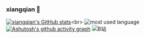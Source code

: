 ### xiangqian 👋

<!--
**xiangqian122/xiangqian122** is a ✨ _special_ ✨ repository because its `README.md` (this file) appears on your GitHub profile.

Here are some ideas to get you started:

- 🔭 I’m currently working on ...
- 🌱 I’m currently learning ...
- 👯 I’m looking to collaborate on ...
- 🤔 I’m looking for help with ...
- 💬 Ask me about ...
- 📫 How to reach me: ...
- 😄 Pronouns: ...
- ⚡ Fun fact: ...

-->
[![xiangqian's GitHub stats](https://github-readme-stats.vercel.app/api?username=xiangqian122&show_icons=true)](https://github.com/anuraghazra/github-readme-stats)\<br>
![most used language](https://github-readme-stats.vercel.app/api/top-langs/?username=xiangqian122&theme=dark&layout=compact)
[![Ashutosh's github activity graph](https://github-readme-activity-graph.cyclic.app/graph?username=xiangqian122)](https://github.com/ashutosh00710/github-readme-activity-graph)
![B站](https://stats.justsong.cn/api/bilibili/?id=472735850&theme=light&lang=zh-CN)
